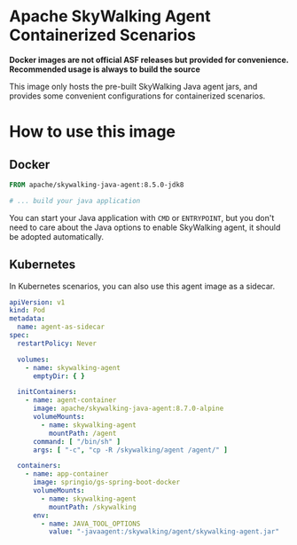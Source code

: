 # Apache SkyWalking Agent Containerized Scenarios

**Docker images are not official ASF releases but provided for convenience. Recommended usage is always to build the
source**

This image only hosts the pre-built SkyWalking Java agent jars, and provides some convenient configurations for
containerized scenarios.

# How to use this image

## Docker

```dockerfile
FROM apache/skywalking-java-agent:8.5.0-jdk8

# ... build your java application
```

You can start your Java application with `CMD` or `ENTRYPOINT`, but you don't need to care about the Java options to
enable SkyWalking agent, it should be adopted automatically.

## Kubernetes

In Kubernetes scenarios, you can also use this agent image as a sidecar.

```yaml
apiVersion: v1
kind: Pod
metadata:
  name: agent-as-sidecar
spec:
  restartPolicy: Never

  volumes:
    - name: skywalking-agent
      emptyDir: { }

  initContainers:
    - name: agent-container
      image: apache/skywalking-java-agent:8.7.0-alpine
      volumeMounts:
        - name: skywalking-agent
          mountPath: /agent
      command: [ "/bin/sh" ]
      args: [ "-c", "cp -R /skywalking/agent /agent/" ]

  containers:
    - name: app-container
      image: springio/gs-spring-boot-docker
      volumeMounts:
        - name: skywalking-agent
          mountPath: /skywalking
      env:
        - name: JAVA_TOOL_OPTIONS
          value: "-javaagent:/skywalking/agent/skywalking-agent.jar"
```
